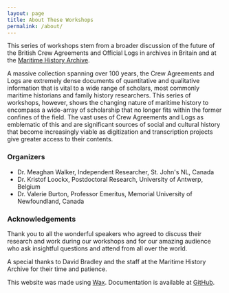 ```yaml
---
layout: page
title: About These Workshops
permalink: /about/
---
```


This series of workshops stem from a broader discussion of the future of the British Crew Agreements and Official Logs in archives in Britain and at the [Maritime History Archive](https://mha.mun.ca/).

A massive collection spanning over 100 years, the Crew Agreements and Logs are extremely dense documents of quantitative and qualitative information that is vital to a wide range of scholars, most commonly maritime historians and family history researchers. This series of workshops, however, shows the changing nature of maritime history to encompass a wide-array of scholarship that no longer fits within the former confines of the field. The vast uses of Crew Agreements and Logs as emblematic of this and are significant sources of social and cultural history that become increasingly viable as digitization and transcription projects give greater access to their contents.

### Organizers

- Dr. Meaghan Walker, Independent Researcher, St. John's NL, Canada
- Dr. Kristof Loockx, Postdoctoral Research, University of Antwerp, Belgium
- Dr. Valerie Burton, Professor Emeritus, Memorial University of Newfoundland, Canada

### Acknowledgements

Thank you to all the wonderful speakers who agreed to discuss their research and work during our workshops and for our amazing audience who ask insightful questions and attend from all over the world.

A special thanks to David Bradley and the staff at the Maritime History Archive for their time and patience.

This website was made using [Wax](https://minicomp.github.io/wiki/). Documentation is available at [GitHub](https://github.com/minicomp/wax/).
